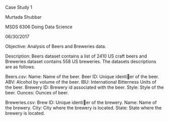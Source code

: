 Case Study 1  

Murtada Shubbar 

MSDS 6306 Doing Data Science 

06/30/2017 

Objective: Analysis of Beers and Breweries data. 


Description: Beers dataset contains a list of 2410 US craft beers and Breweries dataset contains 558 US breweries. The datasets descriptions are as follows.

Beers.csv:
Name: Name of the beer.
Beer ID: Unique identier of the beer.
ABV: Alcohol by volume of the beer.
IBU: International Bitterness Units of the beer.
Brewery ID: Brewery id associated with the beer.
Style: Style of the beer.
Ounces: Ounces of beer.

Breweries.csv:
Brew ID: Unique identier of the brewery.
Name: Name of the brewery.
City: City where the brewery is located.
State: State where the brewery is located.
